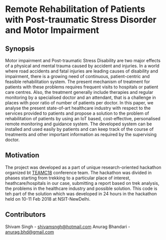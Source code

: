 # Remote Rehabilitation of Patients with Post-traumatic Stress Disorder and Motor Impairment 

## Synopsis

Motor impairment and Post-traumatic Stress Disability are two major effects of a physical and mental trauma
caused by accident and injuries. In a world where road accidents and fatal injuries are leading causes of
disability and impairment, there is a growing need of continuous, patient-centric and feasible rehabilitation
system. The present mechanism of treatment for patients with these problems requires frequent visits to
hospitals or patient care centres. Also, the treatment generally include therapies and regular monitoring by a
specialised doctor and an attendant, that is a challenge in places with poor ratio of number of patients per
doctor. In this paper, we analyse the present state-of-art healthcare industry with respect to the services
provided to patients and propose a solution to the problem of rehabilitation of patients by using an IoT based,
cost-effective, personalised remote monitoring and guidance system. The developed system can be installed
and used easily by patients and can keep track of the course of treatments and other important information as
required by the supervising doctor. 

## Motivation

The project was developed as a part of unique research-oriented hackathon organized bt [TEAMC18](http://teamc18.com/#) conference team. The hackathon was divided in phases starting from trekking to a particular place of interest, heathcare/hospitals in our case, submitting a report based on trek analysis, the problems in the healthcare industry and possible solution. This code is teh part of the solution which was developed in 24 hours in the hackathon held on 10-11 Feb 2018 at NSIT-NewDelhi.

## Contributors

Shivam Singh - shivamsngh@hotmail.com
Anurag Bhandari - anurag.bhd@gmail.com
